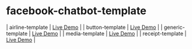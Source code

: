 # facebook-chatbot-template


| airline-template | [Live Demo](https://mwhocodes.github.io/facebook-chatbot-template/airline-template) |
| button-template | [Live Demo](https://mwhocodes.github.io/facebook-chatbot-template/button-template) |
| generic-template | [Live Demo](https://mwhocodes.github.io/facebook-chatbot-template/generic-template) |
| media-template | [Live Demo](https://mwhocodes.github.io/facebook-chatbot-template/media-template) |
| receipt-template | [Live Demo](https://mwhocodes.github.io/facebook-chatbot-template/receipt-template) |
